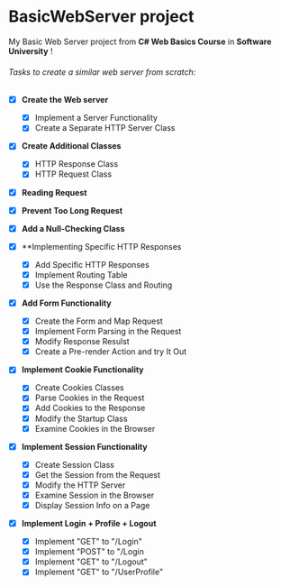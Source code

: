 # BasicWebServer project

My Basic Web Server project from **C# Web Basics Course** in **Software University** ! 



###### Tasks to create a similar web server from scratch:

- [x] **Create the Web server**
	- [x] Implement a Server Functionality
	- [x] Create a Separate HTTP Server Class

- [x] **Create Additional Classes**
	- [x] HTTP Response Class 
	- [x] HTTP Request Class 

- [x] **Reading Request**

- [x] **Prevent Too Long Request**

- [x] **Add a Null-Checking Class**

- [x] **Implementing Specific HTTP Responses
	- [x] Add Specific HTTP Responses
	- [x] Implement Routing Table
	- [x] Use the Response Class and Routing

- [x] **Add Form Functionality**
	- [x] Create the Form and Map Request
	- [x] Implement Form Parsing in the Request
	- [x] Modify Response Resulst
	- [x] Create a Pre-render Action and try It Out

- [x] **Implement Cookie Functionality**
	- [x] Create Cookies Classes
	- [x] Parse Cookies in the Request
	- [x] Add Cookies to the Response
	- [x] Modify the Startup Class
	- [x] Examine Cookies in the Browser

- [x] **Implement Session Functionality**
	- [x] Create Session Class
	- [x] Get the Session from the Request
	- [x] Modify the HTTP Server
	- [x] Examine Session in the Browser
	- [x] Display Session Info on a Page

- [x] **Implement Login + Profile + Logout**
	- [x] Implement "GET" to "/Login"
	- [x] Implement "POST" to "/Login
	- [x] Implement "GET" to "/Logout"
	- [x] Implement "GET" to "/UserProfile"